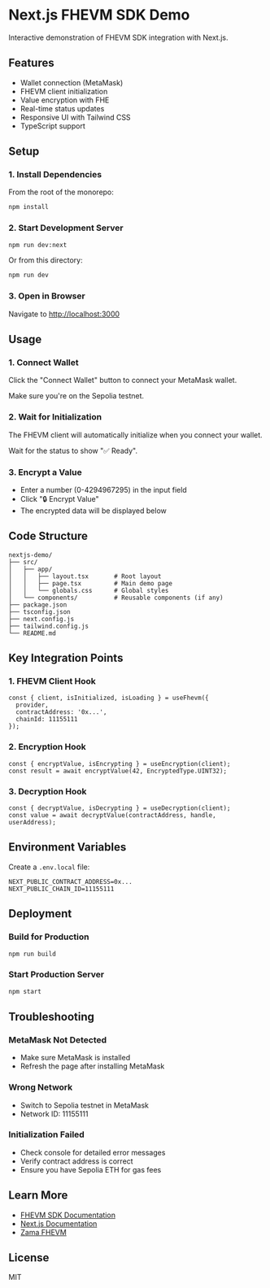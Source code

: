 # Next.js FHEVM SDK Demo

Interactive demonstration of FHEVM SDK integration with Next.js.

## Features

- Wallet connection (MetaMask)
- FHEVM client initialization
- Value encryption with FHE
- Real-time status updates
- Responsive UI with Tailwind CSS
- TypeScript support

## Setup

### 1. Install Dependencies

From the root of the monorepo:

```bash
npm install
```

### 2. Start Development Server

```bash
npm run dev:next
```

Or from this directory:

```bash
npm run dev
```

### 3. Open in Browser

Navigate to [http://localhost:3000](http://localhost:3000)

## Usage

### 1. Connect Wallet

Click the "Connect Wallet" button to connect your MetaMask wallet.

Make sure you're on the Sepolia testnet.

### 2. Wait for Initialization

The FHEVM client will automatically initialize when you connect your wallet.

Wait for the status to show "✅ Ready".

### 3. Encrypt a Value

- Enter a number (0-4294967295) in the input field
- Click "🔒 Encrypt Value"
- The encrypted data will be displayed below

## Code Structure

```
nextjs-demo/
├── src/
│   ├── app/
│   │   ├── layout.tsx       # Root layout
│   │   ├── page.tsx         # Main demo page
│   │   └── globals.css      # Global styles
│   └── components/          # Reusable components (if any)
├── package.json
├── tsconfig.json
├── next.config.js
├── tailwind.config.js
└── README.md
```

## Key Integration Points

### 1. FHEVM Client Hook

```tsx
const { client, isInitialized, isLoading } = useFhevm({
  provider,
  contractAddress: '0x...',
  chainId: 11155111
});
```

### 2. Encryption Hook

```tsx
const { encryptValue, isEncrypting } = useEncryption(client);
const result = await encryptValue(42, EncryptedType.UINT32);
```

### 3. Decryption Hook

```tsx
const { decryptValue, isDecrypting } = useDecryption(client);
const value = await decryptValue(contractAddress, handle, userAddress);
```

## Environment Variables

Create a `.env.local` file:

```env
NEXT_PUBLIC_CONTRACT_ADDRESS=0x...
NEXT_PUBLIC_CHAIN_ID=11155111
```

## Deployment

### Build for Production

```bash
npm run build
```

### Start Production Server

```bash
npm start
```

## Troubleshooting

### MetaMask Not Detected

- Make sure MetaMask is installed
- Refresh the page after installing MetaMask

### Wrong Network

- Switch to Sepolia testnet in MetaMask
- Network ID: 11155111

### Initialization Failed

- Check console for detailed error messages
- Verify contract address is correct
- Ensure you have Sepolia ETH for gas fees

## Learn More

- [FHEVM SDK Documentation](../../packages/fhevm-sdk/README.md)
- [Next.js Documentation](https://nextjs.org/docs)
- [Zama FHEVM](https://docs.zama.ai/fhevm)

## License

MIT
